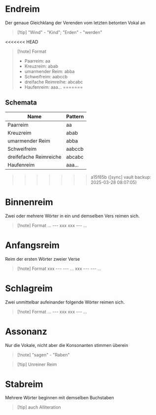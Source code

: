 # Endreim
Der genaue Gleichklang der Verenden vom letzten betonten Vokal an

> [!tip] "Wind" - "Kind"; "Erden" - "werden"

<<<<<<< HEAD
> [!note] Format
> - Paarreim: aa
> - Kreuzreim: abab
> - umarmender Reim: abba
> - Schweifreim: aabccb
> - dreifache Reimreihe: abcabc
> - Haufenreim: aaa...
=======
## Schemata

| Name                   | Pattern |
| ---------------------- | ------- |
| Paarreim               | aa      |
| Kreuzreim              | abab    |
| umarmender Reim        | abba    |
| Schweifreim            | aabccb  |
| dreifefache Reimreiche | abcabc  |
| Haufenreim             | aaa...  |
>>>>>>> a15f85b ([sync] vault backup: 2025-03-28 08:07:05)

# Binnenreim
Zwei oder mehrere Wörter in ein und demselben Vers reimen sich.

> [!note] Format
> ... --- xxx xxx --- ...

# Anfangsreim
Reim der ersten Wörter zweier Verse

> [!note] Format
> xxx --- --- ...
> xxx --- --- ...

# Schlagreim
Zwei unmittelbar aufeinander folgende Wörter reimen sich.

> [!note] Format
> ... --- xxx xxx --- ...

# Assonanz
Nur die Vokale, nicht aber die Konsonanten stimmen überein

> [!note] "sagen" - "Raben"

> [!tip] Unreiner Reim

# Stabreim
Mehrere Wörter beginnen mit demselben Buchstaben

> [!tip] auch Alliteration

